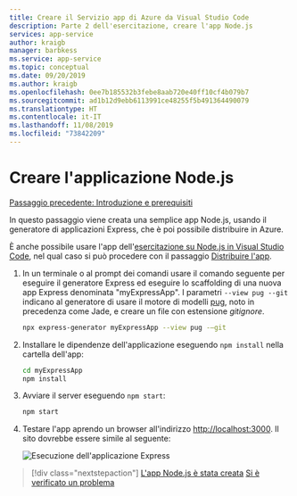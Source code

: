 ```yaml
---
title: Creare il Servizio app di Azure da Visual Studio Code
description: Parte 2 dell'esercitazione, creare l'app Node.js
services: app-service
author: kraigb
manager: barbkess
ms.service: app-service
ms.topic: conceptual
ms.date: 09/20/2019
ms.author: kraigb
ms.openlocfilehash: 0ee7b185532b3febe8aab720e40ff10cf4b079b7
ms.sourcegitcommit: ad1b12d9ebb6113991ce48255f5b491364490079
ms.translationtype: HT
ms.contentlocale: it-IT
ms.lasthandoff: 11/08/2019
ms.locfileid: "73842209"
---
```

# <a name="create-your-nodejs-application"></a>Creare l'applicazione Node.js

[Passaggio precedente: Introduzione e prerequisiti](tutorial-vscode-azure-app-service-node-01.md)

In questo passaggio viene creata una semplice app Node.js, usando il generatore di applicazioni Express, che è poi possibile distribuire in Azure.

È anche possibile usare l'app dell'[esercitazione su Node.js in Visual Studio Code](https://code.visualstudio.com/docs/nodejs/nodejs-tutorial), nel qual caso si può procedere con il passaggio [Distribuire l'app](tutorial-vscode-azure-app-service-node-03.md).

1. In un terminale o al prompt dei comandi usare il comando seguente per eseguire il generatore Express ed eseguire lo scaffolding di una nuova app Express denominata "myExpressApp". I parametri `--view pug --git` indicano al generatore di usare il motore di modelli [pug](https://pugjs.org/api/getting-started.html), noto in precedenza come Jade, e creare un file con estensione *gitignore*.

    ```bash
    npx express-generator myExpressApp --view pug -–git
    ```

1. Installare le dipendenze dell'applicazione eseguendo `npm install` nella cartella dell'app:

    ```bash
    cd myExpressApp
    npm install
    ```

1. Avviare il server eseguendo `npm start`:

    ```bash
    npm start
    ```

1. Testare l'app aprendo un browser all'indirizzo [http://localhost:3000](http://localhost:3000). Il sito dovrebbe essere simile al seguente:

    ![Esecuzione dell'applicazione Express](media/deploy-azure/express.png)

> [!div class="nextstepaction"]
> [L'app Node.js è stata creata](tutorial-vscode-azure-app-service-node-03.md) [Si è verificato un problema](https://www.research.net/r/PWZWZ52?tutorial=node-deployment-azureappservice&step=create-app)
